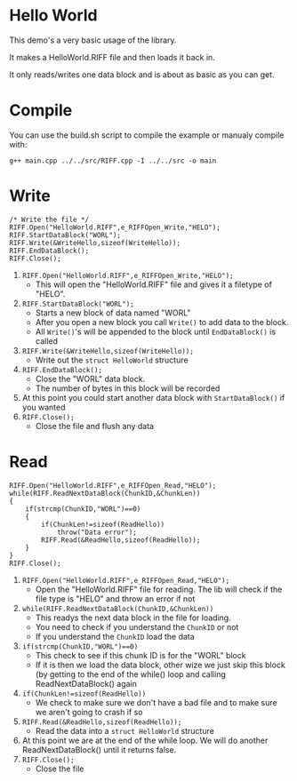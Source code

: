 # Hello World
This demo's a very basic usage of the library.

It makes a HelloWorld.RIFF file and then loads it back in.

It only reads/writes one data block and is about as basic as you can get.

# Compile
You can use the build.sh script to compile the example or manualy compile with:

```
g++ main.cpp ../../src/RIFF.cpp -I ../../src -o main
```

# Write
```
/* Write the file */
RIFF.Open("HelloWorld.RIFF",e_RIFFOpen_Write,"HELO");
RIFF.StartDataBlock("WORL");
RIFF.Write(&WriteHello,sizeof(WriteHello));
RIFF.EndDataBlock();
RIFF.Close();
```
1. `RIFF.Open("HelloWorld.RIFF",e_RIFFOpen_Write,"HELO");`
   - This will open the "HelloWorld.RIFF" file and gives it a filetype of "HELO".
2. `RIFF.StartDataBlock("WORL");`
   - Starts a new block of data named "WORL"
   - After you open a new block you call `Write()` to add data to the block.
   - All `Write()`'s will be appended to the block until `EndDataBlock()` is called
3. `RIFF.Write(&WriteHello,sizeof(WriteHello));`
   - Write out the `struct HelloWorld` structure
4. `RIFF.EndDataBlock();`
   - Close the "WORL" data block.
   - The number of bytes in this block will be recorded
5. At this point you could start another data block with `StartDataBlock()` if you wanted
6. `RIFF.Close();`
   - Close the file and flush any data

# Read
```
RIFF.Open("HelloWorld.RIFF",e_RIFFOpen_Read,"HELO");
while(RIFF.ReadNextDataBlock(ChunkID,&ChunkLen))
{
    if(strcmp(ChunkID,"WORL")==0)
    {
        if(ChunkLen!=sizeof(ReadHello))
            throw("Data error");
        RIFF.Read(&ReadHello,sizeof(ReadHello));
    }
}
RIFF.Close();
```
1. `RIFF.Open("HelloWorld.RIFF",e_RIFFOpen_Read,"HELO");`
   - Open the "HelloWorld.RIFF" file for reading.  The lib will check if the file type is "HELO" and throw an error if not
2. `while(RIFF.ReadNextDataBlock(ChunkID,&ChunkLen))`
   - This readys the next data block in the file for loading.
   - You need to check if you understand the `ChunkID` or not
   - If you understand the `ChunkID` load the data
3. `if(strcmp(ChunkID,"WORL")==0)`
   - This check to see if this chunk ID is for the "WORL" block
   - If it is then we load the data block, other wize we just skip this block (by getting to the end of the while() loop and calling ReadNextDataBlock() again
4. `if(ChunkLen!=sizeof(ReadHello))`
   - We check to make sure we don't have a bad file and to make sure we aren't going to crash if so
5. `RIFF.Read(&ReadHello,sizeof(ReadHello));`
   - Read the data into a `struct HelloWorld` structure
6. At this point we are at the end of the while loop.  We will do another ReadNextDataBlock() until it returns false.
7. `RIFF.Close();`
   - Close the file
